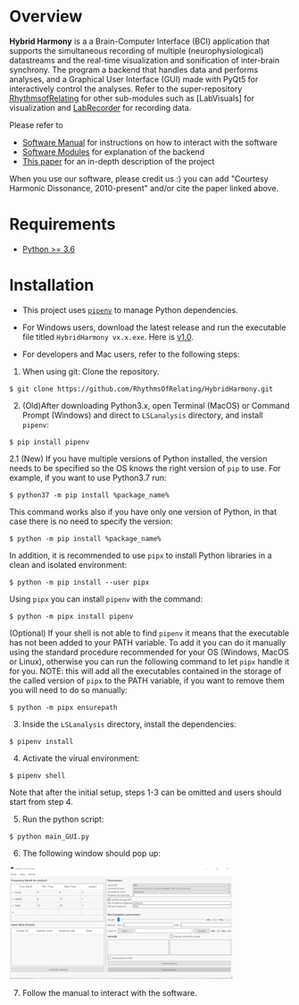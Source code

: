 # Overview
**Hybrid Harmony** is a a Brain-Computer Interface (BCI) application that supports the simultaneous recording of multiple (neurophysiological) datastreams and the real-time visualization and sonification of inter-brain synchrony. The program a backend that handles data and performs analyses, and a Graphical User Interface (GUI) made with PyQt5 for interactively control the analyses. Refer to the super-repository [RhythmsofRelating](https://github.com/RhythmsOfRelating/RhythmsOfRelating) for other sub-modules such as [LabVisuals] for visualization and [LabRecorder](https://github.com/labstreaminglayer/App-LabRecorder/tree/c9a417f025552ad6b95aa747631dcd4f9d26f3b2) for recording data.<br />

Please refer to
* [Software Manual](https://github.com/RhythmsOfRelating/HybridHarmony/wiki/Software-Manual) for instructions on how to interact with the software
* [Software Modules](https://github.com/RhythmsOfRelating/HybridHarmony/wiki/Software-Modules) for explanation of the backend
* [This paper](https://www.frontiersin.org/articles/10.3389/fnrgo.2021.687108/full) for an in-depth description of the project

When you use our software, please credit us :) you can add "Courtesy Harmonic Dissonance, 2010-present" and/or cite the paper linked above.

# Requirements
- [Python >= 3.6](https://www.python.org/downloads/)

# Installation

- This project uses [`pipenv`](https://docs.pipenv.org/) to manage Python dependencies.

- For Windows users, download the latest release and run the executable file titled `HybridHarmony vx.x.exe`. Here is [v1.0](https://github.com/RhythmsOfRelating/HybridHarmony/releases/tag/v1.0).

- For developers and Mac users, refer to the following steps:

1. When using git: Clone the repository.
```shell
$ git clone https://github.com/RhythmsOfRelating/HybridHarmony.git
```
2. (Old)After downloading Python3.x, open Terminal (MacOS) or Command Prompt (Windows) and direct to `LSLanalysis` directory, and install `pipenv`:
```shell
$ pip install pipenv
```
2.1 (New) If you have multiple versions of Python installed, the version needs to be specified so the OS knows the right  version of `pip` to use. For example, if you want to use Python3.7 run:
```shell
$ python37 -m pip install %package_name%
```
This command works also if you have only one version of Python, in that case there is no need to specify the version:
```shell
$ python -m pip install %package_name%
```
In addition, it is recommended to use `pipx` to install Python libraries in a clean and isolated environment:
```shell
$ python -m pip install --user pipx
```
Using `pipx` you can install `pipenv` with the command:
```shell
$ python -m pipx install pipenv
```
(Optional) If your shell is not able to find `pipenv` it means that the executable has not been added to your PATH variable. To add it you can do it manually using the standard procedure recommended for your OS (Windows, MacOS or Linux), otherwise you can run the following command to let `pipx` handle it for you. NOTE: this will add all the executables contained in the storage of the called version of `pipx` to the PATH variable, if you want to remove them you will need to do so manually:
```shell
$ python -m pipx ensurepath
```

3. Inside the `LSLanalysis` directory, install the dependencies:
```shell
$ pipenv install
```
4. Activate the virual environment:
```shell
$ pipenv shell
```
Note that after the initial setup, steps 1-3 can be omitted and users should start from step 4.

5. Run the python script:
```shell
$ python main_GUI.py
```
6. The following window should pop up:
<img src="https://github.com/RhythmsOfRelating/HybridHarmony/blob/master/tutorial/default.png" width="400">

7. Follow the manual to interact with the software.
